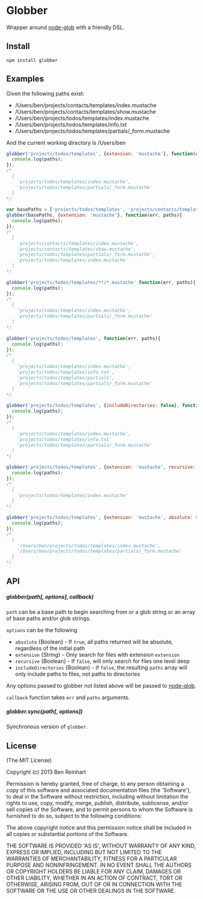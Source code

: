 # Globber

Wrapper around [node-glob](https://github.com/isaacs/node-glob) with a friendly DSL.

## Install

`npm install globber`

## Examples

Given the following paths exist:

* /Users/ben/projects/contacts/templates/index.mustache
* /Users/ben/projects/contacts/templates/show.mustache
* /Users/ben/projects/todos/templates/index.mustache
* /Users/ben/projects/todos/templates/info.txt
* /Users/ben/projects/todos/templates/partials/_form.mustache

And the current working directory is /Users/ben


```javascript
globber('projects/todos/templates', {extension: 'mustache'}, function(err, paths){
  console.log(paths);
});
/*
  [
    'projects/todos/templates/index.mustache',
    'projects/todos/templates/partials/_form.mustache'
  ]
*/
```

```javascript
var basePaths = ['projects/todos/templates', 'projects/contacts/templates'];
globber(basePaths, {extension: 'mustache'}, function(err, paths){
  console.log(paths);
});
/*
  [
    'projects/contacts/templates/index.mustache',
    'projects/contacts/templates/show.mustache',
    'projects/todos/templates/partials/_form.mustache',
    'projects/todos/templates/index.mustache'
  ]
*/
```

```javascript
globber('projects/todos/templates/**/*.mustache' function(err, paths){
  console.log(paths);
});
/*
  [
    'projects/todos/templates/index.mustache',
    'projects/todos/templates/partials/_form.mustache'
  ]
*/
```

```javascript
globber('projects/todos/templates', function(err, paths){
  console.log(paths);
});
/*
  [
    'projects/todos/templates/index.mustache',
    'projects/todos/templates/info.txt',
    'projects/todos/templates/partials',
    'projects/todos/templates/partials/_form.mustache'
  ]
*/
```

```javascript
globber('projects/todos/templates', {includeDirectories: false}, function(err, paths){
  console.log(paths);
});
/*
  [
    'projects/todos/templates/index.mustache',
    'projects/todos/templates/info.txt'
    'projects/todos/templates/partials/_form.mustache'
  ]
*/
```

```javascript
globber('projects/todos/templates', {extension: 'mustache', recursive: false}, function(err, paths){
  console.log(paths);
});
/*
  [
    'projects/todos/templates/index.mustache'
  ]
*/
```

```javascript
globber('projects/todos/templates', {extension: 'mustache', absolute: true}, function(err, paths){
  console.log(paths);
});
/*
  [
    '/Users/ben/projects/todos/templates/index.mustache',
    '/Users/ben/projects/todos/templates/partials/_form.mustache'
  ]
*/
```

## API

##### globber(path[, options], callback)

`path` can be a base path to begin searching from or a glob string or an array of base paths and/or glob strings.

`options` can be the following

* `absolute` {Boolean} - If `true`, all paths returned will be absolute, regardless of the initial path
* `extension` {String} - Only search for files with extension `extension`
* `recursive` {Boolean} - If `false`, will only search for files one level deep
* `includeDirectories` {Boolean} - if `false`, the resulting `paths` array will only include paths to files, not paths to directories

Any options passed to globber not listed above will be passed to [node-glob](https://github.com/isaacs/node-glob).

`callback` function takes `err` and `paths` arguments.

##### globber.sync(path[, options])

Synchronous version of `globber`.

## License

(The MIT License)

Copyright (c) 2013 Ben Reinhart

Permission is hereby granted, free of charge, to any person obtaining
a copy of this software and associated documentation files (the
'Software'), to deal in the Software without restriction, including
without limitation the rights to use, copy, modify, merge, publish,
distribute, sublicense, and/or sell copies of the Software, and to
permit persons to whom the Software is furnished to do so, subject to
the following conditions:

The above copyright notice and this permission notice shall be
included in all copies or substantial portions of the Software.

THE SOFTWARE IS PROVIDED 'AS IS', WITHOUT WARRANTY OF ANY KIND,
EXPRESS OR IMPLIED, INCLUDING BUT NOT LIMITED TO THE WARRANTIES OF
MERCHANTABILITY, FITNESS FOR A PARTICULAR PURPOSE AND NONINFRINGEMENT.
IN NO EVENT SHALL THE AUTHORS OR COPYRIGHT HOLDERS BE LIABLE FOR ANY
CLAIM, DAMAGES OR OTHER LIABILITY, WHETHER IN AN ACTION OF CONTRACT,
TORT OR OTHERWISE, ARISING FROM, OUT OF OR IN CONNECTION WITH THE
SOFTWARE OR THE USE OR OTHER DEALINGS IN THE SOFTWARE.
